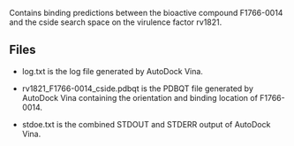 Contains binding predictions between the bioactive compound F1766-0014 and the cside search space on the virulence factor rv1821.

## Files

- log.txt is the log file generated by AutoDock Vina.

- rv1821_F1766-0014_cside.pdbqt is the PDBQT file generated by AutoDock Vina containing the orientation and binding location of F1766-0014.

- stdoe.txt is the combined STDOUT and STDERR output of AutoDock Vina.

